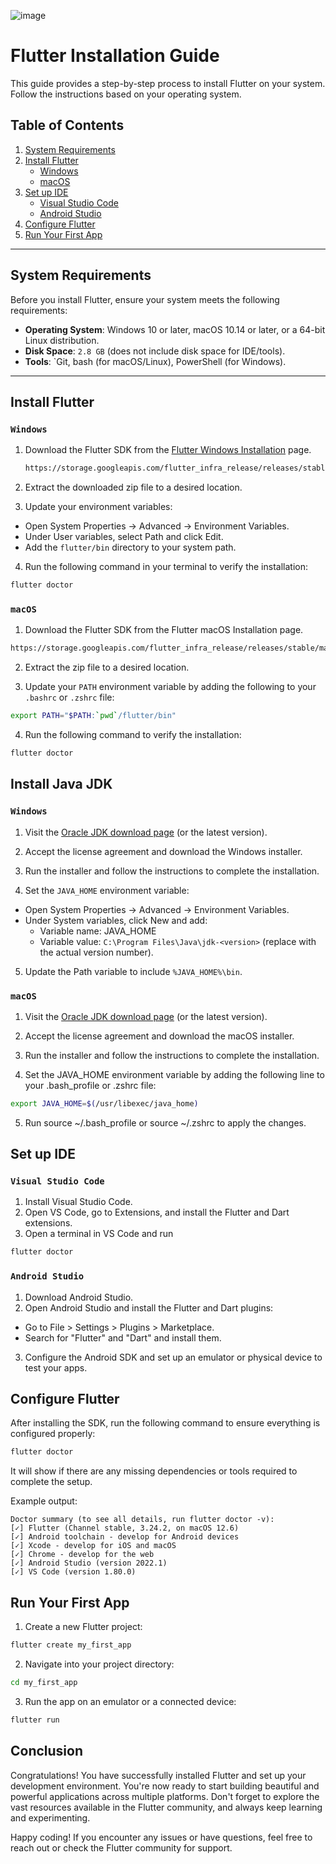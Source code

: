 ![image](https://github.com/user-attachments/assets/47091750-ef0f-4014-b471-57c0b18b975c)
# Flutter Installation Guide
This guide provides a step-by-step process to install Flutter on your system. Follow the instructions based on your operating system.

## Table of Contents

1. [System Requirements](#system-requirements)
2. [Install Flutter](#install-flutter)
   - [Windows](#windows)
   - [macOS](#macos)
3. [Set up IDE](#set-up-ide)
   - [Visual Studio Code](#visual-studio-code)
   - [Android Studio](#android-studio)
4. [Configure Flutter](#configure-flutter)
5. [Run Your First App](#run-your-first-app)

---

## System Requirements

Before you install Flutter, ensure your system meets the following requirements:

- **Operating System**: Windows 10 or later, macOS 10.14 or later, or a 64-bit Linux distribution.
- **Disk Space**: `2.8 GB` (does not include disk space for IDE/tools).
- **Tools**: `Git, bash (for macOS/Linux), PowerShell (for Windows).

---

## Install Flutter

### **`Windows`**

1. Download the Flutter SDK from the [Flutter Windows Installation](https://docs.flutter.dev/get-started/install/windows) page.

   ```bash
   https://storage.googleapis.com/flutter_infra_release/releases/stable/windows/flutter_windows_3.24.2-stable.zip
   ```
2. Extract the downloaded zip file to a desired location.

3. Update your environment variables:

- Open System Properties → Advanced → Environment Variables.
- Under User variables, select Path and click Edit.
- Add the `flutter/bin` directory to your system path.
  
4. Run the following command in your terminal to verify the installation:

```bash
flutter doctor
```
### **`macOS`**
1. Download the Flutter SDK from the Flutter macOS Installation page.
```bash
https://storage.googleapis.com/flutter_infra_release/releases/stable/macos/flutter_macos_3.24.2-stable.zip
```
2. Extract the zip file to a desired location.

3. Update your `PATH` environment variable by adding the following to your `.bashrc` or `.zshrc` file:
```bash
export PATH="$PATH:`pwd`/flutter/bin"
```
4. Run the following command to verify the installation:
```bash
flutter doctor
```
## Install Java JDK
### **`Windows`**
1. Visit the [Oracle JDK download page](https://www.oracle.com/java/technologies/downloads/#java11-windows) (or the latest version).

2. Accept the license agreement and download the Windows installer.

3. Run the installer and follow the instructions to complete the installation.

4. Set the `JAVA_HOME` environment variable:

- Open System Properties → Advanced → Environment Variables.
- Under System variables, click New and add:
   - Variable name: JAVA_HOME
   - Variable value: `C:\Program Files\Java\jdk-<version>` (replace <version> with the actual version number).
5. Update the Path variable to include `%JAVA_HOME%\bin`.
### **`macOS`**
1. Visit the [Oracle JDK download page](https://www.oracle.com/java/technologies/downloads/#java11-mac) (or the latest version).

2. Accept the license agreement and download the macOS installer.

3. Run the installer and follow the instructions to complete the installation.

4. Set the JAVA_HOME environment variable by adding the following line to your .bash_profile or .zshrc file:

```bash
export JAVA_HOME=$(/usr/libexec/java_home)
```
5. Run source ~/.bash_profile or source ~/.zshrc to apply the changes.
## Set up IDE
### **`Visual Studio Code`**
1. Install Visual Studio Code.
2. Open VS Code, go to Extensions, and install the Flutter and Dart extensions.
3. Open a terminal in VS Code and run

```bash
flutter doctor
```
### **`Android Studio`**
1. Download Android Studio.
2. Open Android Studio and install the Flutter and Dart plugins:
- Go to File > Settings > Plugins > Marketplace.
- Search for "Flutter" and "Dart" and install them.
3. Configure the Android SDK and set up an emulator or physical device to test your apps.
## Configure Flutter
After installing the SDK, run the following command to ensure everything is configured properly:
```bash
flutter doctor
```
It will show if there are any missing dependencies or tools required to complete the setup.

Example output:
```
Doctor summary (to see all details, run flutter doctor -v):
[✓] Flutter (Channel stable, 3.24.2, on macOS 12.6)
[✓] Android toolchain - develop for Android devices
[✓] Xcode - develop for iOS and macOS
[✓] Chrome - develop for the web
[✓] Android Studio (version 2022.1)
[✓] VS Code (version 1.80.0)
```
## Run Your First App
1. Create a new Flutter project:
```bash
flutter create my_first_app
```
2. Navigate into your project directory:

```bash
cd my_first_app
```
3. Run the app on an emulator or a connected device:

```bash
flutter run
```
## Conclusion
Congratulations! You have successfully installed Flutter and set up your development environment. You're now ready to start building beautiful and powerful applications across multiple platforms. Don't forget to explore the vast resources available in the Flutter community, and always keep learning and experimenting.

Happy coding! If you encounter any issues or have questions, feel free to reach out or check the Flutter community for support.
